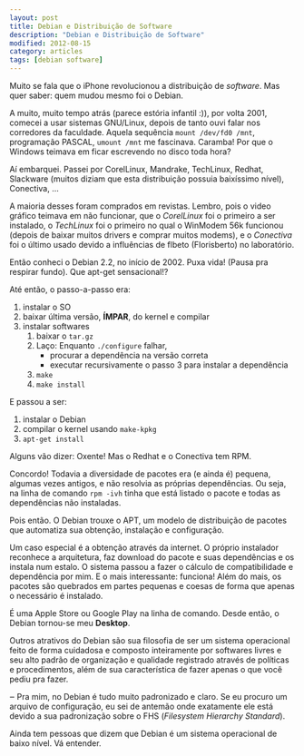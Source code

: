 ```yaml
---
layout: post
title: Debian e Distribuição de Software
description: "Debian e Distribuição de Software"
modified: 2012-08-15
category: articles
tags: [debian software]
---
```




Muito se fala que o iPhone revolucionou a distribuição de *software*. Mas quer saber: quem
mudou mesmo foi o Debian.


A muito, muito tempo atrás (parece estória infantil :)), por volta 2001, comecei a usar sistemas
GNU/Linux, depois de tanto ouvi falar nos corredores da faculdade. Aquela sequência 
`mount /dev/fd0 /mnt`, programação PASCAL, `umount /mnt` me fascinava. Caramba! Por que o
Windows teimava em ficar escrevendo no disco toda hora?

Aí embarquei. Passei por CorelLinux, Mandrake, TechLinux, Redhat, Slackware (muitos diziam que esta
distribuição possuia baixíssimo nível), Conectiva, ...

A maioria desses foram comprados em revistas. Lembro, pois o video gráfico teimava em não funcionar,
que o *CorelLinux* foi o primeiro a ser instalado, o *TechLinux* foi o primeiro no qual o WinModem
56k funcionou (depois de baixar muitos drivers e comprar muitos modems), e o *Conectiva* foi o
último usado devido a influências de flbeto (Florisberto) no laboratório.

Então conheci o Debian 2.2, no início de 2002. Puxa vida! (Pausa pra respirar fundo). Que apt-get
sensacional!?

Até então, o passo-a-passo era:

1. instalar o SO
2. baixar última versão, **ÍMPAR**, do kernel e compilar
3. instalar softwares
    1. baixar o `tar.gz`
    2. Laço: Enquanto `./configure` falhar,
        * procurar a dependência na versão correta
        * executar recursivamente o passo 3 para instalar a dependência
    3. `make`
    4. `make install`

E passou a ser: 

1. instalar o Debian
2. compilar o kernel usando `make-kpkg`
3. `apt-get install`



Alguns vão dizer: Oxente! Mas o Redhat e o Conectiva tem RPM.

Concordo! Todavia a diversidade de pacotes era (e ainda é) pequena, algumas vezes antigos, e não
resolvia as próprias dependências. Ou seja, na linha de comando `rpm -ivh` tinha que está
listado o pacote e todas as dependências não instaladas.


Pois então. O Debian trouxe o APT, um modelo de distribuição de pacotes que automatiza sua obtenção,
instalação e configuração.

Um caso especial é a obtenção através da internet. O próprio instalador reconhece a
arquitetura, faz download do pacote e suas dependências e os instala num estalo. O sistema passou a
fazer o cálculo de compatibilidade e dependência por mim. E o mais interessante: funciona! Além
do mais, os pacotes são quebrados em partes pequenas e coesas de forma que apenas o necessário é
instalado.

É uma Apple Store ou Google Play na linha de comando. Desde então, o Debian tornou-se meu
**Desktop**.


Outros atrativos do Debian são sua filosofia de ser um sistema operacional feito de forma
cuidadosa e composto inteiramente por softwares livres e seu alto padrão de organização e
qualidade registrado através de políticas e procedimentos, além de sua característica de fazer
apenas o que você pediu pra fazer.

‒ Pra mim, no Debian é tudo muito padronizado e claro. Se eu procuro um arquivo de configuração, eu
sei de antemão onde exatamente ele está devido a sua padronização sobre o FHS (*Filesystem
Hierarchy Standard*).

Ainda tem pessoas que dizem que Debian é um sistema operacional de baixo nível. Vá entender.


